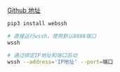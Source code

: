 <!--
 * @Description: 
 * @Version: 1.0
 * @Author: DaLao
 * @Email: dalao_li@163.com
 * @Date: 2021-11-13 02:28:32
 * @LastEditors: DaLao
 * @LastEditTime: 2021-11-13 02:36:16
-->


[Github 地址](https://github.com/huashengdun/webssh)


```sh
pip3 install webssh
```

```sh
# 直接运行wssh，使用默认8888端口
wssh

# 通过绑定IP地址和端口启动
wssh --address='IP地址' --port=端口
```